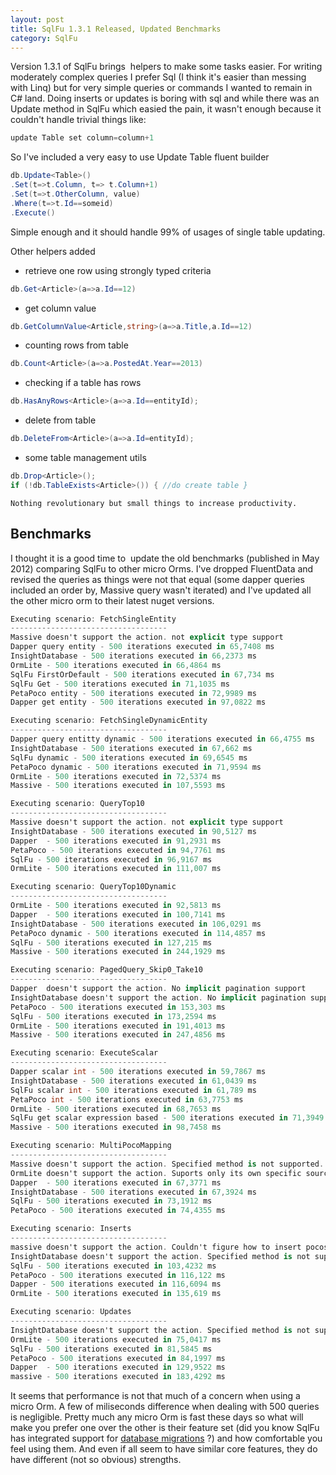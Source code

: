 ```yaml
---
layout: post
title: SqlFu 1.3.1 Released, Updated Benchmarks
category: SqlFu
---
```


Version 1.3.1 of SqlFu brings  helpers to make some tasks easier. For writing moderately complex queries I prefer Sql (I think it's easier than messing with Linq) but for very simple queries or commands I wanted to remain in C# land. Doing inserts or updates is boring with sql and while there was an Update method in SqlFu which easied the pain, it wasn't enough because it couldn't handle trivial things like:

  
```csharp
update Table set column=column+1
```
  So I've included a very easy to use Update Table fluent builder

  
```csharp
db.Update<Table>()
.Set(t=>t.Column, t=> t.Column+1)
.Set(t=>t.OtherColumn, value)
.Where(t=>t.Id==someid)
.Execute()
```
  Simple enough and it should handle 99% of usages of single table updating.

 Other helpers added

  
  * retrieve one row using strongly typed criteria  
      
```csharp
db.Get<Article>(a=>a.Id==12)
```
   
  * get column value  
      
```csharp
db.GetColumnValue<Article,string>(a=>a.Title,a.Id==12)
```
   
  * counting rows from table  
      
```csharp
db.Count<Article>(a=>a.PostedAt.Year==2013)
```
   
  * checking if a table has rows  
      
```csharp
db.HasAnyRows<Article>(a=>a.Id==entityId);
```
   
  * delete from table  
      
```csharp
db.DeleteFrom<Article>(a=>a.Id=entityId);
```
   
  * some table management utils  
      
```csharp
db.Drop<Article>();
if (!db.TableExists<Article>()) { //do create table }
```
    Nothing revolutionary but small things to increase productivity.

 
## Benchmarks

 I thought it is a good time to  update the old benchmarks (published in May 2012) comparing SqlFu to other micro Orms. I've dropped FluentData and revised the queries as things were not that equal (some dapper queries included an order by, Massive query wasn't iterated) and I've updated all the other micro orm to their latest nuget versions.

  
```csharp
Executing scenario: FetchSingleEntity
-----------------------------------
Massive doesn't support the action. not explicit type support
Dapper query entity - 500 iterations executed in 65,7408 ms
InsightDatabase - 500 iterations executed in 66,2373 ms
OrmLite - 500 iterations executed in 66,4864 ms
SqlFu FirstOrDefault - 500 iterations executed in 67,734 ms
SqlFu Get - 500 iterations executed in 71,1035 ms
PetaPoco entity - 500 iterations executed in 72,9989 ms
Dapper get entity - 500 iterations executed in 97,0822 ms

Executing scenario: FetchSingleDynamicEntity
-----------------------------------
Dapper query entitty dynamic - 500 iterations executed in 66,4755 ms
InsightDatabase - 500 iterations executed in 67,662 ms
SqlFu dynamic - 500 iterations executed in 69,6545 ms
PetaPoco dynamic - 500 iterations executed in 71,9594 ms
OrmLite - 500 iterations executed in 72,5374 ms
Massive - 500 iterations executed in 107,5593 ms

Executing scenario: QueryTop10
-----------------------------------
Massive doesn't support the action. not explicit type support
InsightDatabase - 500 iterations executed in 90,5127 ms
Dapper  - 500 iterations executed in 91,2931 ms
PetaPoco - 500 iterations executed in 94,7761 ms
SqlFu - 500 iterations executed in 96,9167 ms
OrmLite - 500 iterations executed in 111,007 ms

Executing scenario: QueryTop10Dynamic
-----------------------------------
OrmLite - 500 iterations executed in 92,5813 ms
Dapper  - 500 iterations executed in 100,7141 ms
InsightDatabase - 500 iterations executed in 106,0291 ms
PetaPoco dynamic - 500 iterations executed in 114,4857 ms
SqlFu - 500 iterations executed in 127,215 ms
Massive - 500 iterations executed in 244,1929 ms

Executing scenario: PagedQuery_Skip0_Take10
-----------------------------------
Dapper  doesn't support the action. No implicit pagination support
InsightDatabase doesn't support the action. No implicit pagination support
PetaPoco - 500 iterations executed in 153,303 ms
SqlFu - 500 iterations executed in 173,2594 ms
OrmLite - 500 iterations executed in 191,4013 ms
Massive - 500 iterations executed in 247,4856 ms

Executing scenario: ExecuteScalar
-----------------------------------
Dapper scalar int - 500 iterations executed in 59,7867 ms
InsightDatabase - 500 iterations executed in 61,0439 ms
SqlFu scalar int - 500 iterations executed in 61,789 ms
PetaPoco int - 500 iterations executed in 63,7753 ms
OrmLite - 500 iterations executed in 68,7653 ms
SqlFu get scalar expression based - 500 iterations executed in 71,3949 ms
Massive - 500 iterations executed in 98,7458 ms

Executing scenario: MultiPocoMapping
-----------------------------------
Massive doesn't support the action. Specified method is not supported.
OrmLite doesn't support the action. Suports only its own specific source format
Dapper  - 500 iterations executed in 67,3771 ms
InsightDatabase - 500 iterations executed in 67,3924 ms
SqlFu - 500 iterations executed in 73,1912 ms
PetaPoco - 500 iterations executed in 74,4355 ms

Executing scenario: Inserts
-----------------------------------
massive doesn't support the action. Couldn't figure how to insert pocos with auto increment id
InsightDatabase doesn't support the action. Specified method is not supported.
SqlFu - 500 iterations executed in 103,4232 ms
PetaPoco - 500 iterations executed in 116,122 ms
Dapper - 500 iterations executed in 116,6094 ms
OrmLite - 500 iterations executed in 135,619 ms

Executing scenario: Updates
-----------------------------------
InsightDatabase doesn't support the action. Specified method is not supported.
OrmLite - 500 iterations executed in 75,0417 ms
SqlFu - 500 iterations executed in 81,5845 ms
PetaPoco - 500 iterations executed in 84,1997 ms
Dapper  - 500 iterations executed in 129,9522 ms
massive - 500 iterations executed in 183,4292 ms
```
  It seems that performance is not that much of a concern when using a micro Orm. A few of miliseconds difference when dealing with 500 queries is negligible. Pretty much any micro Orm is fast these days so what will make you prefer one over the other is their feature set (did you know SqlFu has integrated support for [database migrations](https://github.com/sapiens/SqlFu/wiki) ?) and how comfortable you feel using them. And even if all seem to have similar core features, they do have different (not so obvious) strengths.


